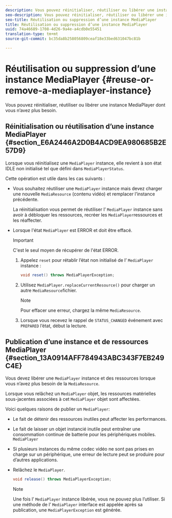 ```yaml
---
description: Vous pouvez réinitialiser, réutiliser ou libérer une instance MediaPlayer dont vous n’avez plus besoin.
seo-description: Vous pouvez réinitialiser, réutiliser ou libérer une instance MediaPlayer dont vous n’avez plus besoin.
seo-title: Réutilisation ou suppression d’une instance MediaPlayer
title: Réutilisation ou suppression d’une instance MediaPlayer
uuid: 74a46689-1708-4d26-9a4e-a4cdb0e55451
translation-type: tm+mt
source-git-commit: bc35da8b258056809ceaf18e33bed631047bc81b

---
```



# Réutilisation ou suppression d’une instance MediaPlayer {#reuse-or-remove-a-mediaplayer-instance}

Vous pouvez réinitialiser, réutiliser ou libérer une instance MediaPlayer dont vous n’avez plus besoin.

## Réinitialisation ou réutilisation d’une instance MediaPlayer {#section_E6A2446A2D0B4ACD9EA980685B2E57D9}

Lorsque vous réinitialisez une `MediaPlayer` instance, elle revient à son état IDLE non initialisé tel que défini dans `MediaPlayerStatus`.

Cette opération est utile dans les cas suivants :

* Vous souhaitez réutiliser une `MediaPlayer` instance mais devez charger une nouvelle `MediaResource` (contenu vidéo) et remplacer l’instance précédente.

   La réinitialisation vous permet de réutiliser l’ `MediaPlayer` instance sans avoir à débloquer les ressources, recréer les `MediaPlayer`ressources et les réaffecter.

* Lorsque l&#39;état `MediaPlayer` est ERROR et doit être effacé.

   >[!IMPORTANT]
   >
   >C&#39;est le seul moyen de récupérer de l&#39;état ERROR.

   1. Appelez `reset` pour rétablir l’état non initialisé de l’ `MediaPlayer` instance :

      ```java
      void reset() throws MediaPlayerException; 
      ```

   1. Utilisez `MediaPlayer.replaceCurrentResource()` pour charger un autre `MediaResource`fichier.

      >[!NOTE]
      >
      >Pour effacer une erreur, chargez la même `MediaResource`.

   1. Lorsque vous recevez le rappel de `STATUS_CHANGED` événement avec `PREPARED` l’état, début la lecture.

## Publication d’une instance et de ressources MediaPlayer {#section_13A0914AFF784943ABC343F7EB249C4E}

Vous devez libérer une `MediaPlayer` instance et des ressources lorsque vous n’avez plus besoin de la `MediaResource`.

Lorsque vous relâchez un `MediaPlayer` objet, les ressources matérielles sous-jacentes associées à cet `MediaPlayer` objet sont affectées.

Voici quelques raisons de publier un `MediaPlayer`:

* Le fait de détenir des ressources inutiles peut affecter les performances.
* Le fait de laisser un objet instancié inutile peut entraîner une consommation continue de batterie pour les périphériques mobiles. `MediaPlayer`
* Si plusieurs instances du même codec vidéo ne sont pas prises en charge sur un périphérique, une erreur de lecture peut se produire pour d’autres applications.

* Relâchez le `MediaPlayer`.

   ```java
   void release() throws MediaPlayerException;
   ```

   >[!NOTE]
   >
   >Une fois l’ `MediaPlayer` instance libérée, vous ne pouvez plus l’utiliser. Si une méthode de l’ `MediaPlayer` interface est appelée après sa publication, une `MediaPlayerException` est générée.